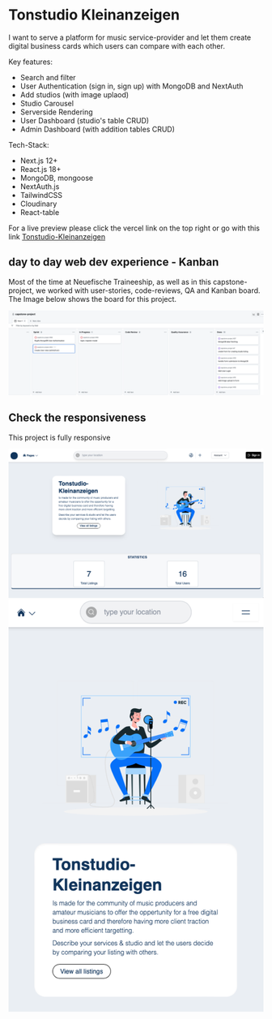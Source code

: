 # Tonstudio Kleinanzeigen

I want to serve a platform for music service-provider and let them create digital business cards which users can compare with each other.

Key features:

- Search and filter
- User Authentication (sign in, sign up) with MongoDB and NextAuth
- Add studios (with image uplaod)
- Studio Carousel
- Serverside Rendering
- User Dashboard (studio's table CRUD)
- Admin Dashboard (with addition tables CRUD)

Tech-Stack:

- Next.js 12+
- React.js 18+
- MongoDB, mongoose
- NextAuth.js
- TailwindCSS
- Cloudinary
- React-table

For a live preview please click the vercel link on the top right or go with this link <a href="http://capstone-project-lime-ten.vercel.app/">Tonstudio-Kleinanzeigen<a>

## day to day web dev experience - Kanban

Most of the time at Neuefische Traineeship, as well as in this capstone-project, we worked with user-stories, code-reviews, QA and Kanban board. The Image below shows the board for this project.

![kanban board](/docs/images/kanbanBoard.png)

## Check the responsiveness

This project is fully responsive

![kanban board](/docs/images/homepageWide.png)
![kanban board](/docs/images/homepageMobile.png)
